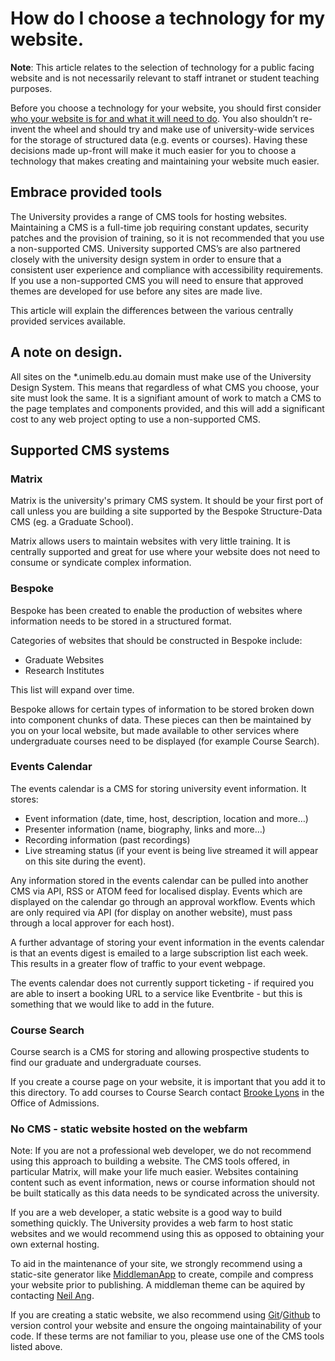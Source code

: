 # How do I choose a technology for my website.

**Note**: This article relates to the selection of technology for a public facing website and is not necessarily relevant to staff intranet or student teaching purposes. 

Before you choose a technology for your website, you should first consider [who your website is for and what it will need to do](/articles/designers-start). You also shouldn’t re-invent the wheel and should try and make use of university-wide services for the storage of structured data (e.g. events or courses). Having these decisions made up-front will make it much easier for you to choose a technology that makes creating and maintaining your website much easier. 

## Embrace provided tools
The University provides a range of CMS tools for hosting websites. Maintaining a CMS is a full-time job requiring constant updates, security patches and the provision of training, so it is not recommended that you use a non-supported CMS. University supported CMS’s are also partnered closely with the university design system in order to ensure that a consistent user experience and compliance with accessibility requirements. If you use a non-supported CMS you will need to ensure that approved themes are developed for use before any sites are made live. 

This article will explain the differences between the various centrally provided services available. 

## A note on design. 
All sites on the *.unimelb.edu.au domain must make use of the University Design System. This means that regardless of what CMS you choose, your site must look the same. It is a signifiant amount of work to match a CMS to the page templates and components provided, and this will add a significant cost to any web project opting to use a non-supported CMS. 

## Supported CMS systems

### Matrix
Matrix is the university's primary CMS system. It should be your first port of call unless you are building a site supported by the Bespoke Structure-Data CMS (eg. a Graduate School). 

Matrix allows users to maintain websites with very little training. It is centrally supported and great for use where your website does not need to consume or syndicate complex information. 

### Bespoke 

Bespoke has been created to enable the production of websites where information needs to be stored in a structured format.

Categories of websites that should be constructed in Bespoke include:

* Graduate Websites
* Research Institutes

This list will expand over time. 

Bespoke allows for certain types of information to be stored broken down into component chunks of data. These pieces can then be maintained by you on your local website, but made available to other services where undergraduate courses need to be displayed (for example Course Search). 

### Events Calendar

The events calendar is a CMS for storing university event information. It stores:

* Event information (date, time, host, description, location and more…)
* Presenter information (name, biography, links and more…)
* Recording information (past recordings)
* Live streaming status (if your event is being live streamed it will appear on this site during the event). 

Any information stored in the events calendar can be pulled into another CMS via API, RSS or ATOM feed for localised display. Events which are displayed on the calendar go through an approval workflow. Events which are only required via API (for display on another website), must pass through a local approver for each host). 

A further advantage of storing your event information in the events calendar is that an events digest is emailed to a large subscription list each week. This results in a greater flow of traffic to your event webpage. 

The events calendar does not currently support ticketing - if required you are able to insert a booking URL to a service like Eventbrite - but this is something that we would like to add in the future. 

### Course Search

Course search is a CMS for storing and allowing prospective students to find our graduate and undergraduate courses. 

If you create a course page on your website, it is important that you add it to this directory. To add courses to Course Search contact [Brooke Lyons](mailto:brooke.lyons@unimelb.edu.au) in the Office of Admissions. 

### No CMS - static website hosted on the webfarm

Note: If you are not a professional web developer, we do not recommend using this approach to building a website. The CMS tools offered, in particular Matrix, will make your life much easier. Websites containing content such as event information, news or course information should not be built statically as this data needs to be syndicated across the university. 

If you are a web developer, a static website is a good way to build something quickly. The University provides a web farm to host static websites and we would recommend using this as opposed to obtaining your own external hosting.

To aid in the maintenance of your site, we strongly recommend using a static-site generator like [MiddlemanApp](http://middlemanapp.com) to create, compile and compress your website prior to publishing. A middleman theme can be aquired by contacting [Neil Ang](mailto:neil.ang@unimelb.edu.au).

If you are creating a static website, we also recommend using [Git](http://git.srm.com)/[Github](http://github.com) to version control your website and ensure the ongoing maintainability of your code. If these terms are not familiar to you, please use one of the CMS tools listed above. 
